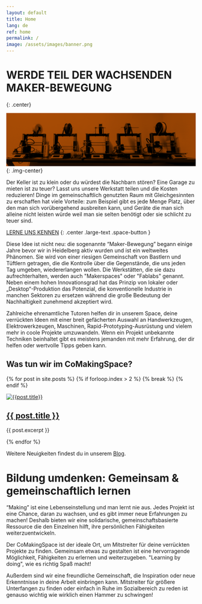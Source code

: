 ```yaml
---
layout: default
title: Home
lang: de
ref: home
permalink: /
image: /assets/images/banner.png
---
```

# WERDE TEIL DER WACHSENDEN MAKER-BEWEGUNG
{: .center}

![Banner](/assets/images/banner.png "Banner"){: .img-center}

Der Keller ist zu klein oder du würdest die Nachbarn stören? Eine Garage zu mieten ist zu teuer? Lasst uns unsere Werkstatt teilen und die Kosten reduzieren! Dinge im gemeinschaftlich genutzten Raum mit Gleichgesinnten zu erschaffen hat viele Vorteile: zum Beispiel gibt es jede Menge Platz, über den man sich vorübergehend ausbreiten kann, und Geräte die man sich alleine nicht leisten würde weil man sie selten benötigt oder sie schlicht zu teuer sind.

[LERNE UNS KENNEN](/kontakt) 
{: .center .large-text .space-button }

Diese Idee ist nicht neu: die sogenannte “Maker-Bewegung” begann einige Jahre bevor wir in Heidelberg aktiv wurden und ist ein weltweites Phänomen. Sie wird von einer riesigen Gemeinschaft von Bastlern und Tüftlern getragen, die die Kontrolle über die Gegenstände, die uns jeden Tag umgeben, wiedererlangen wollen. Die Werkstätten, die sie dazu aufrechterhalten, werden auch "Makerspaces" oder "Fablabs" genannt. Neben einem hohen Innovationsgrad hat das Prinzip von lokaler oder „Desktop“-Produktion das Potenzial, die konventionelle Industrie in manchen Sektoren zu ersetzen während die große Bedeutung der Nachhaltigkeit zunehmend akzeptiert wird.

Zahlreiche ehrenamtliche Tutoren helfen dir in unserem Space, deine verrückten Ideen mit einer breit gefächerten Auswahl an Handwerkzeugen, Elektrowerkzeugen, Maschinen, Rapid-Prototyping-Ausrüstung und vielem mehr in coole Projekte umzuwandeln. Wenn ein Projekt unbekannte Techniken beinhaltet gibt es meistens jemanden mit mehr Erfahrung, der dir helfen oder wertvolle Tipps geben kann.

## Was tun wir im CoMakingSpace?

{% for post in site.posts %}
    {% if forloop.index > 2 %}
      {% break %}
    {% endif %}
  
<div class="{% cycle 'post', 'post' %}">
<div class="post-image">
  <a href="{{ post.url }}"><img src="{{post.image}}" alt="{{post.title}}"></a>
</div>
<div class="post-teaser">
  <div class="post-teaser-title">
    <h2><a href="{{ post.url }}">{{ post.title }}</a></h2>
  </div>
  <div class="post-teaser-content">
  <p>{{ post.excerpt }}</p>
  </div>
</div>
</div>
  
{% endfor %}


Weitere Neuigkeiten findest du in unserem [Blog](/neuigkeiten/). 

# Bildung umdenken: Gemeinsam & gemeinschaftlich lernen
“Making” ist eine Lebenseinstellung und man lernt nie aus. Jedes Projekt ist eine Chance, daran zu wachsen, und es gibt immer neue Erfahrungen zu machen! Deshalb bieten wir eine solidarische, gemeinschaftsbasierte Ressource die den Einzelnen hilft, ihre persönlichen Fähigkeiten weiterzuentwickeln.

Der CoMakingSpace ist der ideale Ort, um Mitstreiter für deine verrückten Projekte zu finden. Gemeinsam etwas zu gestalten ist eine hervorragende Möglichkeit, Fähigkeiten zu erlernen und weiterzugeben. "Learning by doing", wie es richtig Spaß macht!

Außerdem sind wir eine freundliche Gemeinschaft, die Inspiration oder neue Erkenntnisse in deine Arbeit einbringen kann. Mitstreiter für größere Unterfangen zu finden oder einfach in Ruhe im Sozialbereich zu reden ist genauso wichtig wie wirklich einen Hammer zu schwingen! 
